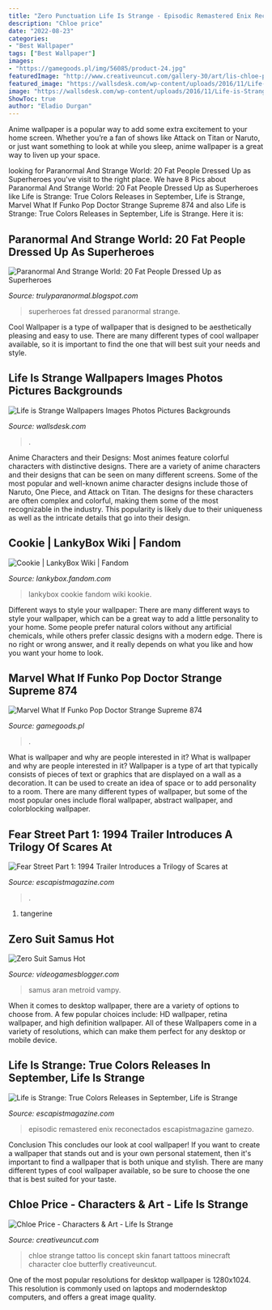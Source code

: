 ```yaml
---
title: "Zero Punctuation Life Is Strange - Episodic Remastered Enix Reconectados Escapistmagazine Gamezo"
description: "Chloe price"
date: "2022-08-23"
categories:
- "Best Wallpaper"
tags: ["Best Wallpaper"]
images:
- "https://gamegoods.pl/img/56085/product-24.jpg"
featuredImage: "http://www.creativeuncut.com/gallery-30/art/lis-chloe-price.jpg"
featured_image: "https://wallsdesk.com/wp-content/uploads/2016/11/Life-is-Strange-HD-Desktop.jpg"
image: "https://wallsdesk.com/wp-content/uploads/2016/11/Life-is-Strange-HD-Desktop.jpg"
ShowToc: true
author: "Eladio Durgan"
---
```



Anime wallpaper is a popular way to add some extra excitement to your home screen. Whether you’re a fan of shows like Attack on Titan or Naruto, or just want something to look at while you sleep, anime wallpaper is a great way to liven up your space.

	

		
looking for Paranormal And Strange World: 20 Fat People Dressed Up as Superheroes you've visit to the right place. We have 8 Pics about Paranormal And Strange World: 20 Fat People Dressed Up as Superheroes like Life is Strange: True Colors Releases in September, Life is Strange, Marvel What If Funko Pop Doctor Strange Supreme 874 and also Life is Strange: True Colors Releases in September, Life is Strange. Here it is:
		
    
## Paranormal And Strange World: 20 Fat People Dressed Up As Superheroes

<img loading=lazy src="https://2.bp.blogspot.com/_YaxXnpCqfAI/S3A9e2yceqI/AAAAAAAAAyw/cTl-8aEGz8o/s400/16.JPG" onerror="this.onerror=null;this.src='https://tse2.mm.bing.net/th?id=OIP.-syha6h-3rk_T1WcEWOCUAAAAA&amp;pid=15.1';" alt="Paranormal And Strange World: 20 Fat People Dressed Up as Superheroes">

_Source: trulyparanormal.blogspot.com_

>superheroes fat dressed paranormal strange. 

	

Cool Wallpaper is a type of wallpaper that is designed to be aesthetically pleasing and easy to use. There are many different types of cool wallpaper available, so it is important to find the one that will best suit your needs and style.

    
## Life Is Strange Wallpapers Images Photos Pictures Backgrounds

<img loading=lazy src="https://wallsdesk.com/wp-content/uploads/2016/11/Life-is-Strange-HD-Desktop.jpg" onerror="this.onerror=null;this.src='https://tse2.mm.bing.net/th?id=OIP.27qtqipQBazi0EMlYZYIWQHaEK&amp;pid=15.1';" alt="Life is Strange Wallpapers Images Photos Pictures Backgrounds">

_Source: wallsdesk.com_

>. 

	

Anime Characters and their Designs: Most animes feature colorful characters with distinctive designs.
There are a variety of anime characters and their designs that can be seen on many different screens. Some of the most popular and well-known anime character designs include those of Naruto, One Piece, and Attack on Titan. The designs for these characters are often complex and colorful, making them some of the most recognizable in the industry. This popularity is likely due to their uniqueness as well as the intricate details that go into their design.

    
## Cookie | LankyBox Wiki | Fandom

<img loading=lazy src="https://vignette.wikia.nocookie.net/lankybox/images/6/6e/D947C785-EAFA-4531-9DA7-3EBE00DD10F1.jpeg/revision/latest/scale-to-width-down/310?cb=20200911004144" onerror="this.onerror=null;this.src='https://tse1.mm.bing.net/th?id=OIP.EgkH57F15GItBDm0rovtMQAAAA&amp;pid=15.1';" alt="Cookie | LankyBox Wiki | Fandom">

_Source: lankybox.fandom.com_

>lankybox cookie fandom wiki kookie. 

	

Different ways to style your wallpaper:
There are many different ways to style your wallpaper, which can be a great way to add a little personality to your home. Some people prefer natural colors without any artificial chemicals, while others prefer classic designs with a modern edge. There is no right or wrong answer, and it really depends on what you like and how you want your home to look.

    
## Marvel What If Funko Pop Doctor Strange Supreme 874

<img loading=lazy src="https://gamegoods.pl/img/56085/product-24.jpg" onerror="this.onerror=null;this.src='https://tse1.mm.bing.net/th?id=OIP.eAnRAb9ZEuZodK3jTavLiwHaHa&amp;pid=15.1';" alt="Marvel What If Funko Pop Doctor Strange Supreme 874">

_Source: gamegoods.pl_

>. 

	

What is wallpaper and why are people interested in it?
What is wallpaper and why are people interested in it?
Wallpaper is a type of art that typically consists of pieces of text or graphics that are displayed on a wall as a decoration. It can be used to create an idea of space or to add personality to a room. There are many different types of wallpaper, but some of the most popular ones include floral wallpaper, abstract wallpaper, and colorblocking wallpaper.

    
## Fear Street Part 1: 1994 Trailer Introduces A Trilogy Of Scares At

<img loading=lazy src="https://www.escapistmagazine.com/v2/wp-content/uploads/2021/06/fearstreetparti1994.jpg" onerror="this.onerror=null;this.src='https://tse4.mm.bing.net/th?id=OIP.i8lr6waNcyySgnXm-0R4QwHaEK&amp;pid=15.1';" alt="Fear Street Part 1: 1994 Trailer Introduces a Trilogy of Scares at">

_Source: escapistmagazine.com_

>. 

	

1. tangerine 

    
## Zero Suit Samus Hot

<img loading=lazy src="https://cdn.videogamesblogger.com/wp-content/uploads/2013/05/zero-suit-samus-hot.jpg" onerror="this.onerror=null;this.src='https://tse4.mm.bing.net/th?id=OIP.XKAIH9rPskcOEjMXsY_AJwHaLL&amp;pid=15.1';" alt="Zero Suit Samus Hot">

_Source: videogamesblogger.com_

>samus aran metroid vampy. 

	

When it comes to desktop wallpaper, there are a variety of options to choose from. A few popular choices include: HD wallpaper, retina wallpaper, and high definition wallpaper. All of these Wallpapers come in a variety of resolutions, which can make them perfect for any desktop or mobile device. 

    
## Life Is Strange: True Colors Releases In September, Life Is Strange

<img loading=lazy src="https://www.escapistmagazine.com/v2/wp-content/uploads/2021/03/Life-is-Strange-True-Colors-1024x516.jpg" onerror="this.onerror=null;this.src='https://tse3.mm.bing.net/th?id=OIP.eJWphjTzueZ_HghCjdVFUgHaDu&amp;pid=15.1';" alt="Life is Strange: True Colors Releases in September, Life is Strange">

_Source: escapistmagazine.com_

>episodic remastered enix reconectados escapistmagazine gamezo. 

	

Conclusion
This concludes our look at cool wallpaper! If you want to create a wallpaper that stands out and is your own personal statement, then it's important to find a wallpaper that is both unique and stylish. There are many different types of cool wallpaper available, so be sure to choose the one that is best suited for your taste.

    
## Chloe Price - Characters &amp; Art - Life Is Strange

<img loading=lazy src="http://www.creativeuncut.com/gallery-30/art/lis-chloe-price.jpg" onerror="this.onerror=null;this.src='https://tse2.mm.bing.net/th?id=OIP.Ppqk3Gc6Ezww5GfkuRoxzQHaJ0&amp;pid=15.1';" alt="Chloe Price - Characters &amp; Art - Life Is Strange">

_Source: creativeuncut.com_

>chloe strange tattoo lis concept skin fanart tattoos minecraft character cloe butterfly creativeuncut. 

	

One of the most popular resolutions for desktop wallpaper is 1280x1024. This resolution is commonly used on laptops and moderndesktop computers, and offers a great image quality.

